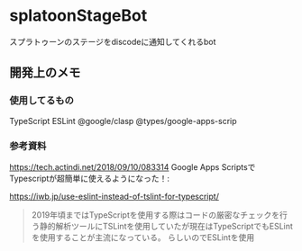 # splatoonStageBot
スプラトゥーンのステージをdiscodeに通知してくれるbot


## 開発上のメモ

### 使用してるもの
TypeScript
ESLint
@google/clasp
@types/google-apps-scrip


### 参考資料

https://tech.actindi.net/2018/09/10/083314
Google Apps ScriptsでTypescriptが超簡単に使えるようになった！:

https://iwb.jp/use-eslint-instead-of-tslint-for-typescript/
>2019年頃まではTypeScriptを使用する際はコードの厳密なチェックを行う静的解析ツールにTSLintを使用していたが現在はTypeScriptでもESLintを使用することが主流になっている。
らしいのでESLintを使用
